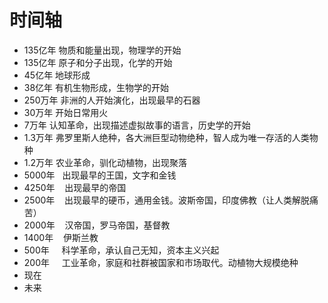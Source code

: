 # 时间轴
* 135亿年   物质和能量出现，物理学的开始
* 135亿年   原子和分子出现，化学的开始
* 45亿年    地球形成
* 38亿年    有机生物形成，生物学的开始
* 250万年   非洲的人开始演化，出现最早的石器
* 30万年    开始日常用火
* 7万年     认知革命，出现描述虚拟故事的语言，历史学的开始
* 1.3万年   弗罗里斯人绝种，各大洲巨型动物绝种，智人成为唯一存活的人类物种
* 1.2万年   农业革命，驯化动植物，出现聚落
* 5000年    出现最早的王国，文字和金钱
* 4250年    出现最早的帝国
* 2500年    出现最早的硬币，通用金钱。波斯帝国，印度佛教（让人类解脱痛苦）
* 2000年    汉帝国，罗马帝国，基督教
* 1400年    伊斯兰教
* 500年     科学革命，承认自己无知，资本主义兴起
* 200年     工业革命，家庭和社群被国家和市场取代。动植物大规模绝种
* 现在
* 未来

